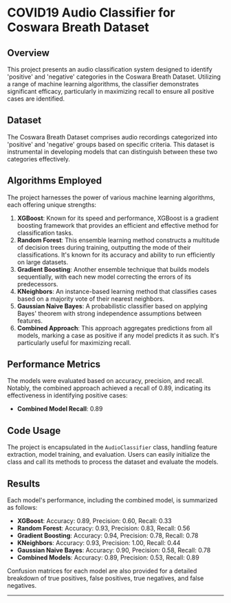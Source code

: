# COVID19 Audio Classifier for Coswara Breath Dataset

## Overview
This project presents an audio classification system designed to identify 'positive' and 'negative' categories in the Coswara Breath Dataset. Utilizing a range of machine learning algorithms, the classifier demonstrates significant efficacy, particularly in maximizing recall to ensure all positive cases are identified.

## Dataset
The Coswara Breath Dataset comprises audio recordings categorized into 'positive' and 'negative' groups based on specific criteria. This dataset is instrumental in developing models that can distinguish between these two categories effectively.

## Algorithms Employed
The project harnesses the power of various machine learning algorithms, each offering unique strengths:

1. **XGBoost**: Known for its speed and performance, XGBoost is a gradient boosting framework that provides an efficient and effective method for classification tasks.
2. **Random Forest**: This ensemble learning method constructs a multitude of decision trees during training, outputting the mode of their classifications. It's known for its accuracy and ability to run efficiently on large datasets.
3. **Gradient Boosting**: Another ensemble technique that builds models sequentially, with each new model correcting the errors of its predecessors.
4. **KNeighbors**: An instance-based learning method that classifies cases based on a majority vote of their nearest neighbors.
5. **Gaussian Naive Bayes**: A probabilistic classifier based on applying Bayes' theorem with strong independence assumptions between features.
6. **Combined Approach**: This approach aggregates predictions from all models, marking a case as positive if any model predicts it as such. It's particularly useful for maximizing recall.

## Performance Metrics
The models were evaluated based on accuracy, precision, and recall. Notably, the combined approach achieved a recall of 0.89, indicating its effectiveness in identifying positive cases:

- **Combined Model Recall**: 0.89

## Code Usage
The project is encapsulated in the `AudioClassifier` class, handling feature extraction, model training, and evaluation. Users can easily initialize the class and call its methods to process the dataset and evaluate the models.

## Results
Each model's performance, including the combined model, is summarized as follows:

- **XGBoost**: Accuracy: 0.89, Precision: 0.60, Recall: 0.33
- **Random Forest**: Accuracy: 0.93, Precision: 0.83, Recall: 0.56
- **Gradient Boosting**: Accuracy: 0.94, Precision: 0.78, Recall: 0.78
- **KNeighbors**: Accuracy: 0.93, Precision: 1.00, Recall: 0.44
- **Gaussian Naive Bayes**: Accuracy: 0.90, Precision: 0.58, Recall: 0.78
- **Combined Models**: Accuracy: 0.89, Precision: 0.53, Recall: 0.89

Confusion matrices for each model are also provided for a detailed breakdown of true positives, false positives, true negatives, and false negatives.

---
